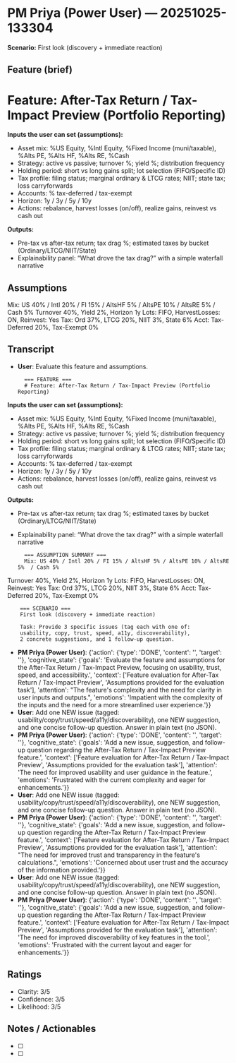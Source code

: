 # PM Priya (Power User) — 20251025-133304
**Scenario:** First look (discovery + immediate reaction)

## Feature (brief)
# Feature: After-Tax Return / Tax-Impact Preview (Portfolio Reporting)

**Inputs the user can set (assumptions):**
- Asset mix: %US Equity, %Intl Equity, %Fixed Income (muni/taxable), %Alts PE, %Alts HF, %Alts RE, %Cash
- Strategy: active vs passive; turnover %; yield %; distribution frequency
- Holding period: short vs long gains split; lot selection (FIFO/Specific ID)
- Tax profile: filing status; marginal ordinary & LTCG rates; NIIT; state tax; loss carryforwards
- Accounts: % tax-deferred / tax-exempt
- Horizon: 1y / 3y / 5y / 10y
- Actions: rebalance, harvest losses (on/off), realize gains, reinvest vs cash out

**Outputs:**
- Pre-tax vs after-tax return; tax drag %; estimated taxes by bucket (Ordinary/LTCG/NIIT/State)
- Explainability panel: “What drove the tax drag?” with a simple waterfall narrative

## Assumptions
Mix: US 40% / Intl 20% / FI 15% / AltsHF 5% / AltsPE 10% / AltsRE 5%  / Cash 5%
Turnover 40%, Yield 2%, Horizon 1y
Lots: FIFO, HarvestLosses: ON, Reinvest: Yes
Tax: Ord 37%, LTCG 20%, NIIT 3%, State 6%
Acct: Tax-Deferred 20%, Tax-Exempt 0%

## Transcript
- **User**: Evaluate this feature and assumptions.

        === FEATURE ===
        # Feature: After-Tax Return / Tax-Impact Preview (Portfolio Reporting)

**Inputs the user can set (assumptions):**
- Asset mix: %US Equity, %Intl Equity, %Fixed Income (muni/taxable), %Alts PE, %Alts HF, %Alts RE, %Cash
- Strategy: active vs passive; turnover %; yield %; distribution frequency
- Holding period: short vs long gains split; lot selection (FIFO/Specific ID)
- Tax profile: filing status; marginal ordinary & LTCG rates; NIIT; state tax; loss carryforwards
- Accounts: % tax-deferred / tax-exempt
- Horizon: 1y / 3y / 5y / 10y
- Actions: rebalance, harvest losses (on/off), realize gains, reinvest vs cash out

**Outputs:**
- Pre-tax vs after-tax return; tax drag %; estimated taxes by bucket (Ordinary/LTCG/NIIT/State)
- Explainability panel: “What drove the tax drag?” with a simple waterfall narrative

        === ASSUMPTION SUMMARY ===
        Mix: US 40% / Intl 20% / FI 15% / AltsHF 5% / AltsPE 10% / AltsRE 5%  / Cash 5%
Turnover 40%, Yield 2%, Horizon 1y
Lots: FIFO, HarvestLosses: ON, Reinvest: Yes
Tax: Ord 37%, LTCG 20%, NIIT 3%, State 6%
Acct: Tax-Deferred 20%, Tax-Exempt 0%

        === SCENARIO ===
        First look (discovery + immediate reaction)

        Task: Provide 3 specific issues (tag each with one of:
        usability, copy, trust, speed, a11y, discoverability),
        2 concrete suggestions, and 1 follow-up question.
- **PM Priya (Power User)**: {'action': {'type': 'DONE', 'content': '', 'target': ''}, 'cognitive_state': {'goals': 'Evaluate the feature and assumptions for the After-Tax Return / Tax-Impact Preview, focusing on usability, trust, speed, and accessibility.', 'context': ['Feature evaluation for After-Tax Return / Tax-Impact Preview', 'Assumptions provided for the evaluation task'], 'attention': "The feature's complexity and the need for clarity in user inputs and outputs.", 'emotions': 'Impatient with the complexity of the inputs and the need for a more streamlined user experience.'}}
- **User**: Add one NEW issue (tagged: usability/copy/trust/speed/a11y/discoverability), one NEW suggestion, and one concise follow-up question. Answer in plain text (no JSON).
- **PM Priya (Power User)**: {'action': {'type': 'DONE', 'content': '', 'target': ''}, 'cognitive_state': {'goals': 'Add a new issue, suggestion, and follow-up question regarding the After-Tax Return / Tax-Impact Preview feature.', 'context': ['Feature evaluation for After-Tax Return / Tax-Impact Preview', 'Assumptions provided for the evaluation task'], 'attention': 'The need for improved usability and user guidance in the feature.', 'emotions': 'Frustrated with the current complexity and eager for enhancements.'}}
- **User**: Add one NEW issue (tagged: usability/copy/trust/speed/a11y/discoverability), one NEW suggestion, and one concise follow-up question. Answer in plain text (no JSON).
- **PM Priya (Power User)**: {'action': {'type': 'DONE', 'content': '', 'target': ''}, 'cognitive_state': {'goals': 'Add a new issue, suggestion, and follow-up question regarding the After-Tax Return / Tax-Impact Preview feature.', 'context': ['Feature evaluation for After-Tax Return / Tax-Impact Preview', 'Assumptions provided for the evaluation task'], 'attention': "The need for improved trust and transparency in the feature's calculations.", 'emotions': 'Concerned about user trust and the accuracy of the information provided.'}}
- **User**: Add one NEW issue (tagged: usability/copy/trust/speed/a11y/discoverability), one NEW suggestion, and one concise follow-up question. Answer in plain text (no JSON).
- **PM Priya (Power User)**: {'action': {'type': 'DONE', 'content': '', 'target': ''}, 'cognitive_state': {'goals': 'Add a new issue, suggestion, and follow-up question regarding the After-Tax Return / Tax-Impact Preview feature.', 'context': ['Feature evaluation for After-Tax Return / Tax-Impact Preview', 'Assumptions provided for the evaluation task'], 'attention': 'The need for improved discoverability of key features in the tool.', 'emotions': 'Frustrated with the current layout and eager for enhancements.'}}

## Ratings
- Clarity: 3/5
- Confidence: 3/5
- Likelihood: 3/5

## Notes / Actionables
- [ ]
- [ ]
